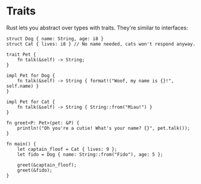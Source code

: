 # Traits

Rust lets you abstract over types with traits. They're similar to interfaces:

```rust,editable
struct Dog { name: String, age: i8 }
struct Cat { lives: i8 } // No name needed, cats won't respond anyway.

trait Pet {
    fn talk(&self) -> String;
}

impl Pet for Dog {
    fn talk(&self) -> String { format!("Woof, my name is {}!", self.name) }
}

impl Pet for Cat {
    fn talk(&self) -> String { String::from("Miau!") }
}

fn greet<P: Pet>(pet: &P) {
    println!("Oh you're a cutie! What's your name? {}", pet.talk());
}

fn main() {
    let captain_floof = Cat { lives: 9 };
    let fido = Dog { name: String::from("Fido"), age: 5 };

    greet(&captain_floof);
    greet(&fido);
}
```
